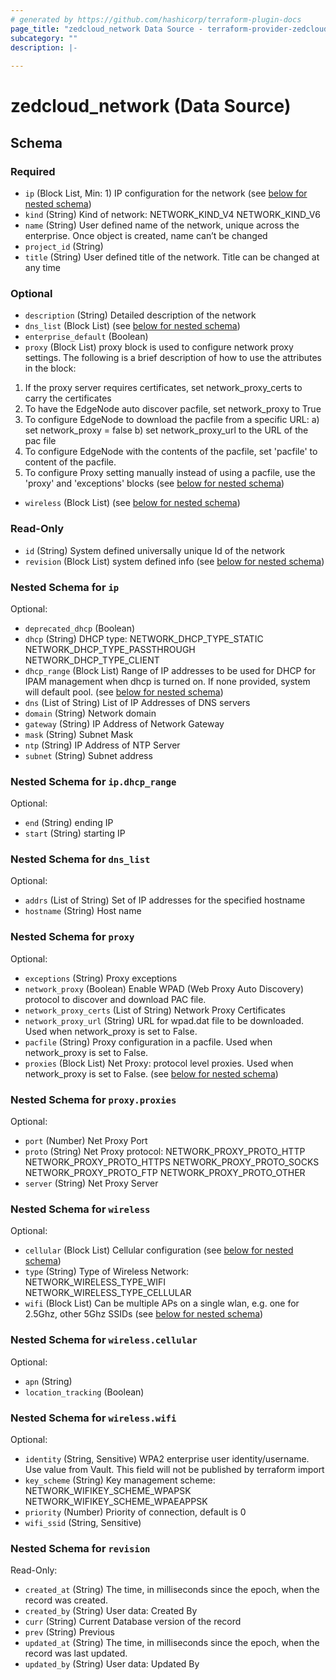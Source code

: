 ```yaml
---
# generated by https://github.com/hashicorp/terraform-plugin-docs
page_title: "zedcloud_network Data Source - terraform-provider-zedcloud"
subcategory: ""
description: |-
  
---
```


# zedcloud_network (Data Source)





<!-- schema generated by tfplugindocs -->
## Schema

### Required

- `ip` (Block List, Min: 1) IP configuration for the network (see [below for nested schema](#nestedblock--ip))
- `kind` (String) Kind of network:
NETWORK_KIND_V4
NETWORK_KIND_V6
- `name` (String) User defined name of the network, unique across the enterprise. Once object is created, name can’t be changed
- `project_id` (String)
- `title` (String) User defined title of the network. Title can be changed at any time

### Optional

- `description` (String) Detailed description of the network
- `dns_list` (Block List) (see [below for nested schema](#nestedblock--dns_list))
- `enterprise_default` (Boolean)
- `proxy` (Block List) proxy block is used to configure network proxy settings. The following is a brief description of how to use the attributes in the block:
1) If the proxy server requires certificates, set network_proxy_certs to carry the certificates
2) To have the EdgeNode auto discover pacfile, set network_proxy to True
3) To configure EdgeNode to download the pacfile from a specific URL:
    a) set network_proxy = false
	b) set network_proxy_url to the URL of the pac file
4) To configure EdgeNode with the contents of the pacfile, set 'pacfile' to content of the pacfile.
5) To configure Proxy setting manually instead of using a pacfile, use the 'proxy' and 'exceptions' blocks (see [below for nested schema](#nestedblock--proxy))
- `wireless` (Block List) (see [below for nested schema](#nestedblock--wireless))

### Read-Only

- `id` (String) System defined universally unique Id of the network
- `revision` (Block List) system defined info (see [below for nested schema](#nestedblock--revision))

<a id="nestedblock--ip"></a>
### Nested Schema for `ip`

Optional:

- `deprecated_dhcp` (Boolean)
- `dhcp` (String) DHCP type:
NETWORK_DHCP_TYPE_STATIC
NETWORK_DHCP_TYPE_PASSTHROUGH
NETWORK_DHCP_TYPE_CLIENT
- `dhcp_range` (Block List) Range of IP addresses to be used for DHCP for IPAM management when dhcp is turned on. If none provided, system will default pool. (see [below for nested schema](#nestedblock--ip--dhcp_range))
- `dns` (List of String) List of IP Addresses of DNS servers
- `domain` (String) Network domain
- `gateway` (String) IP Address of Network Gateway
- `mask` (String) Subnet Mask
- `ntp` (String) IP Address of NTP Server
- `subnet` (String) Subnet address

<a id="nestedblock--ip--dhcp_range"></a>
### Nested Schema for `ip.dhcp_range`

Optional:

- `end` (String) ending IP
- `start` (String) starting IP



<a id="nestedblock--dns_list"></a>
### Nested Schema for `dns_list`

Optional:

- `addrs` (List of String) Set of IP addresses for the specified hostname
- `hostname` (String) Host name


<a id="nestedblock--proxy"></a>
### Nested Schema for `proxy`

Optional:

- `exceptions` (String) Proxy exceptions
- `network_proxy` (Boolean) Enable WPAD (Web Proxy Auto Discovery) protocol to discover and download PAC file.
- `network_proxy_certs` (List of String) Network Proxy Certificates
- `network_proxy_url` (String) URL for wpad.dat file to be downloaded. Used when network_proxy is set to False.
- `pacfile` (String) Proxy configuration in a pacfile. Used when network_proxy is set to False.
- `proxies` (Block List) Net Proxy: protocol level proxies. Used when network_proxy is set to False. (see [below for nested schema](#nestedblock--proxy--proxies))

<a id="nestedblock--proxy--proxies"></a>
### Nested Schema for `proxy.proxies`

Optional:

- `port` (Number) Net Proxy Port
- `proto` (String) Net Proxy protocol:
NETWORK_PROXY_PROTO_HTTP
NETWORK_PROXY_PROTO_HTTPS
NETWORK_PROXY_PROTO_SOCKS
NETWORK_PROXY_PROTO_FTP
NETWORK_PROXY_PROTO_OTHER
- `server` (String) Net Proxy Server



<a id="nestedblock--wireless"></a>
### Nested Schema for `wireless`

Optional:

- `cellular` (Block List) Cellular configuration (see [below for nested schema](#nestedblock--wireless--cellular))
- `type` (String) Type of Wireless Network:
NETWORK_WIRELESS_TYPE_WIFI
NETWORK_WIRELESS_TYPE_CELLULAR
- `wifi` (Block List) Can be multiple APs on a single wlan, e.g. one for 2.5Ghz, other 5Ghz SSIDs (see [below for nested schema](#nestedblock--wireless--wifi))

<a id="nestedblock--wireless--cellular"></a>
### Nested Schema for `wireless.cellular`

Optional:

- `apn` (String)
- `location_tracking` (Boolean)


<a id="nestedblock--wireless--wifi"></a>
### Nested Schema for `wireless.wifi`

Optional:

- `identity` (String, Sensitive) WPA2 enterprise user identity/username. Use value from Vault.	This field will not be published by terraform import
- `key_scheme` (String) Key management scheme:
NETWORK_WIFIKEY_SCHEME_WPAPSK
NETWORK_WIFIKEY_SCHEME_WPAEAPPSK
- `priority` (Number) Priority of connection, default is 0
- `wifi_ssid` (String, Sensitive)



<a id="nestedblock--revision"></a>
### Nested Schema for `revision`

Read-Only:

- `created_at` (String) The time, in milliseconds since the epoch, when the record was created.
- `created_by` (String) User data: Created By
- `curr` (String) Current Database version of the record
- `prev` (String) Previous
- `updated_at` (String) The time, in milliseconds since the epoch, when the record was last updated.
- `updated_by` (String) User data: Updated By


